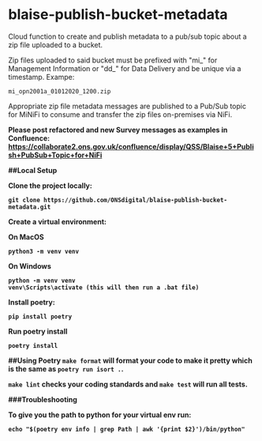# blaise-publish-bucket-metadata

Cloud function to create and publish metadata to a pub/sub topic about a zip file uploaded to a bucket.

Zip files uploaded to said bucket must be prefixed with "mi_" for Management Information or "dd_" for Data Delivery and be unique via a timestamp. Exampe:

`mi_opn2001a_01012020_1200.zip`

Appropriate zip file metadata messages are published to a Pub/Sub topic for MiNiFi to consume and transfer the zip files on-premises via NiFi.

<b>Please post refactored and new Survey messages as examples in Confluence: https://collaborate2.ons.gov.uk/confluence/display/QSS/Blaise+5+Publish+PubSub+Topic+for+NiFi<b>

##Local Setup

Clone the project locally:

```
git clone https://github.com/ONSdigital/blaise-publish-bucket-metadata.git
```

Create a virtual environment:

On MacOS
```
python3 -m venv venv  

```
On Windows
```
python -m venv venv
venv\Scripts\activate (this will then run a .bat file)
```

Install poetry:
```
pip install poetry
```

Run poetry install
```
poetry install
```

##Using Poetry
``` make format ``` will format your code to make it pretty which is the same as ```poetry run isort .```.

```make lint``` checks your coding standards and ```make test``` will run all tests.

###Troubleshooting

To give you the path to python for your virtual env run:
```
echo "$(poetry env info | grep Path | awk '{print $2}')/bin/python"
```

